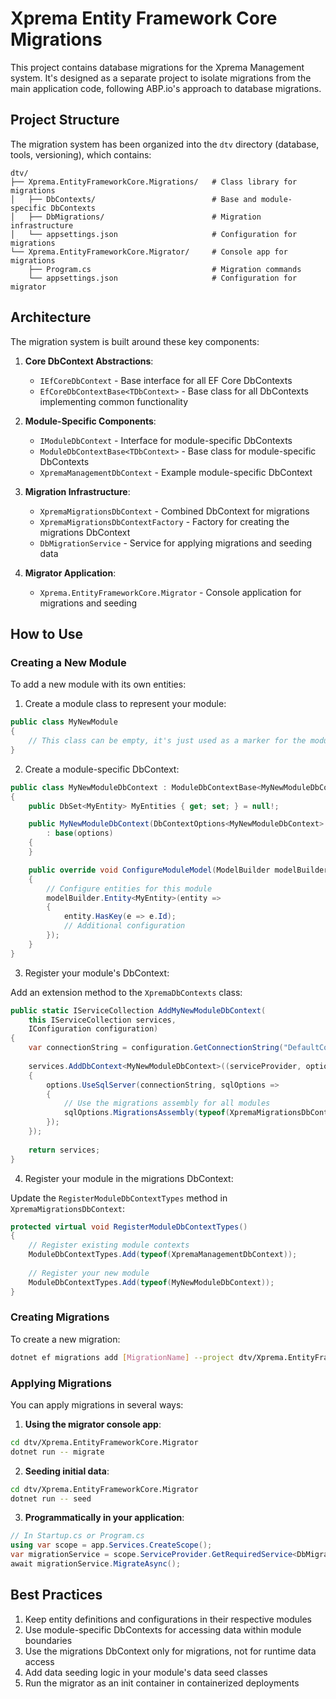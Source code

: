 # Xprema Entity Framework Core Migrations

This project contains database migrations for the Xprema Management system. It's designed as a separate project to isolate migrations from the main application code, following ABP.io's approach to database migrations.

## Project Structure

The migration system has been organized into the `dtv` directory (database, tools, versioning), which contains:

```
dtv/
├── Xprema.EntityFrameworkCore.Migrations/   # Class library for migrations
│   ├── DbContexts/                          # Base and module-specific DbContexts
│   ├── DbMigrations/                        # Migration infrastructure
│   └── appsettings.json                     # Configuration for migrations
└── Xprema.EntityFrameworkCore.Migrator/     # Console app for migrations
    ├── Program.cs                           # Migration commands
    └── appsettings.json                     # Configuration for migrator
```

## Architecture

The migration system is built around these key components:

1. **Core DbContext Abstractions**:
   - `IEfCoreDbContext` - Base interface for all EF Core DbContexts
   - `EfCoreDbContextBase<TDbContext>` - Base class for all DbContexts implementing common functionality

2. **Module-Specific Components**:
   - `IModuleDbContext` - Interface for module-specific DbContexts
   - `ModuleDbContextBase<TDbContext>` - Base class for module-specific DbContexts
   - `XpremaManagementDbContext` - Example module-specific DbContext

3. **Migration Infrastructure**:
   - `XpremaMigrationsDbContext` - Combined DbContext for migrations
   - `XpremaMigrationsDbContextFactory` - Factory for creating the migrations DbContext
   - `DbMigrationService` - Service for applying migrations and seeding data

4. **Migrator Application**:
   - `Xprema.EntityFrameworkCore.Migrator` - Console application for migrations and seeding

## How to Use

### Creating a New Module

To add a new module with its own entities:

1. Create a module class to represent your module:

```csharp
public class MyNewModule
{
    // This class can be empty, it's just used as a marker for the module
}
```

2. Create a module-specific DbContext:

```csharp
public class MyNewModuleDbContext : ModuleDbContextBase<MyNewModuleDbContext, MyNewModule>
{
    public DbSet<MyEntity> MyEntities { get; set; } = null!;

    public MyNewModuleDbContext(DbContextOptions<MyNewModuleDbContext> options)
        : base(options)
    {
    }

    public override void ConfigureModuleModel(ModelBuilder modelBuilder)
    {
        // Configure entities for this module
        modelBuilder.Entity<MyEntity>(entity =>
        {
            entity.HasKey(e => e.Id);
            // Additional configuration
        });
    }
}
```

3. Register your module's DbContext:

Add an extension method to the `XpremaDbContexts` class:

```csharp
public static IServiceCollection AddMyNewModuleDbContext(
    this IServiceCollection services,
    IConfiguration configuration)
{
    var connectionString = configuration.GetConnectionString("DefaultConnection");
    
    services.AddDbContext<MyNewModuleDbContext>((serviceProvider, options) =>
    {
        options.UseSqlServer(connectionString, sqlOptions =>
        {
            // Use the migrations assembly for all modules
            sqlOptions.MigrationsAssembly(typeof(XpremaMigrationsDbContext).Assembly.GetName().Name);
        });
    });
    
    return services;
}
```

4. Register your module in the migrations DbContext:

Update the `RegisterModuleDbContextTypes` method in `XpremaMigrationsDbContext`:

```csharp
protected virtual void RegisterModuleDbContextTypes()
{
    // Register existing module contexts
    ModuleDbContextTypes.Add(typeof(XpremaManagementDbContext));
    
    // Register your new module
    ModuleDbContextTypes.Add(typeof(MyNewModuleDbContext));
}
```

### Creating Migrations

To create a new migration:

```bash
dotnet ef migrations add [MigrationName] --project dtv/Xprema.EntityFrameworkCore.Migrations --startup-project dtv/Xprema.EntityFrameworkCore.Migrator
```

### Applying Migrations

You can apply migrations in several ways:

1. **Using the migrator console app**:

```bash
cd dtv/Xprema.EntityFrameworkCore.Migrator
dotnet run -- migrate
```

2. **Seeding initial data**:

```bash
cd dtv/Xprema.EntityFrameworkCore.Migrator
dotnet run -- seed
```

3. **Programmatically in your application**:

```csharp
// In Startup.cs or Program.cs
using var scope = app.Services.CreateScope();
var migrationService = scope.ServiceProvider.GetRequiredService<DbMigrationService>();
await migrationService.MigrateAsync();
```

## Best Practices

1. Keep entity definitions and configurations in their respective modules
2. Use module-specific DbContexts for accessing data within module boundaries
3. Use the migrations DbContext only for migrations, not for runtime data access
4. Add data seeding logic in your module's data seed classes
5. Run the migrator as an init container in containerized deployments